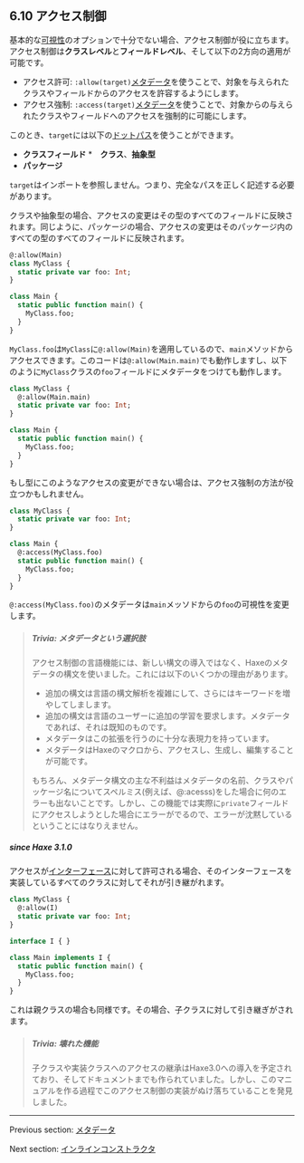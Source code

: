 ## 6.10 アクセス制御

基本的な[可視性](class-field-visibility.md)のオプションで十分でない場合、アクセス制御が役に立ちます。アクセス制御は**クラスレベル**と**フィールドレベル**、そして以下の2方向の適用が可能です。

* アクセス許可: `:allow(target)`[メタデータ](lf-metadata.md)を使うことで、対象を与えられたクラスやフィールドからのアクセスを許容するようにします。
* アクセス強制: `:access(target)`[メタデータ](lf-metadata.md)を使うことで、対象からの与えられたクラスやフィールドへのアクセスを強制的に可能にします。

このとき、`target`には以下の[ドットパス](dictionary.md#define-type-path)を使うことができます。

* **クラスフィールド**
*　**クラス**、**抽象型**
* **パッケージ**

`target`はインポートを参照しません。つまり、完全なパスを正しく記述する必要があります。

クラスや抽象型の場合、アクセスの変更はその型のすべてのフィールドに反映されます。同じように、パッケージの場合、アクセスの変更はそのパッケージ内のすべての型のすべてのフィールドに反映されます。

```haxe
@:allow(Main)
class MyClass {
  static private var foo: Int;
}

class Main {
  static public function main() {
    MyClass.foo;
  }
}
```

`MyClass.foo`は`MyClass`に`@:allow(Main)`を適用しているので、`main`メソッドからアクセスできます。このコードは`@:allow(Main.main)`でも動作しますし、以下のように`MyClass`クラスの`foo`フィールドにメタデータをつけても動作します。

```haxe
class MyClass {
  @:allow(Main.main)
  static private var foo: Int;
}

class Main {
  static public function main() {
    MyClass.foo;
  }
}
```

もし型にこのようなアクセスの変更ができない場合は、アクセス強制の方法が役立つかもしれません。

```haxe
class MyClass {
  static private var foo: Int;
}

class Main {
  @:access(MyClass.foo)
  static public function main() {
    MyClass.foo;
  }
}
```

`@:access(MyClass.foo)`のメタデータは`main`メッソドからの`foo`の可視性を変更します。

> ##### Trivia: メタデータという選択肢
>
> アクセス制御の言語機能には、新しい構文の導入ではなく、Haxeのメタデータの構文を使いました。これには以下のいくつかの理由があります。
> 
> * 追加の構文は言語の構文解析を複雑にして、さらにはキーワードを増やしてしまします。
> * 追加の構文は言語のユーザーに追加の学習を要求します。メタデータであれば、それは既知のものです。
> * メタデータはこの拡張を行うのに十分な表現力を持っています。
> * メタデータはHaxeのマクロから、アクセスし、生成し、編集することが可能です。
> 
> もちろん、メタデータ構文の主な不利益はメタデータの名前、クラスやパッケージ名についてスペルミス(例えば、@:acesss)をした場合に何のエラーも出ないことです。しかし、この機能では実際に`private`フィールドにアクセスしようとした場合にエラーがでるので、エラーが沈黙しているということにはなりえません。

##### since Haxe 3.1.0

アクセスが[インターフェース](types-interfaces.md)に対して許可される場合、そのインターフェースを実装しているすべてのクラスに対してそれが引き継がれます。

```haxe
class MyClass {
  @:allow(I)
  static private var foo: Int;
}

interface I { }

class Main implements I {
  static public function main() {
    MyClass.foo;
  }
}
```

これは親クラスの場合も同様です。その場合、子クラスに対して引き継ぎがされます。

> ##### Trivia: 壊れた機能
>
> 子クラスや実装クラスへのアクセスの継承はHaxe3.0への導入を予定されており、そしてドキュメントまでも作られていました。しかし、このマニュアルを作る過程でこのアクセス制御の実装がぬけ落ちていることを発見しました。

---

Previous section: [メタデータ](lf-metadata.md)

Next section: [インラインコンストラクタ](lf-inline-constructor.md)